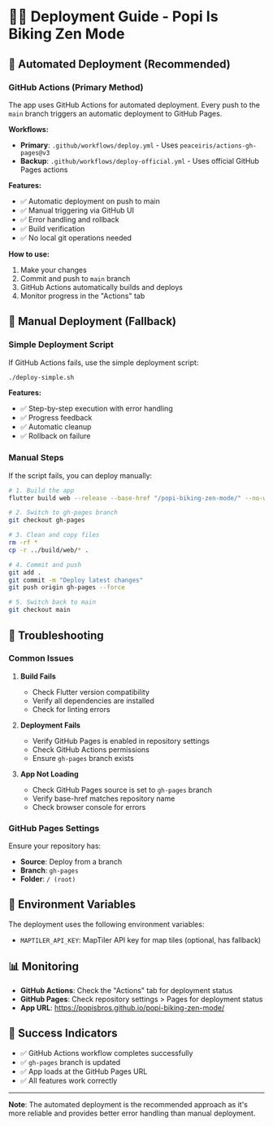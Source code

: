 # 🚴‍♂️ Deployment Guide - Popi Is Biking Zen Mode

## 🎯 Automated Deployment (Recommended)

### GitHub Actions (Primary Method)

The app uses GitHub Actions for automated deployment. Every push to the `main` branch triggers an automatic deployment to GitHub Pages.

**Workflows:**
- **Primary**: `.github/workflows/deploy.yml` - Uses `peaceiris/actions-gh-pages@v3`
- **Backup**: `.github/workflows/deploy-official.yml` - Uses official GitHub Pages actions

**Features:**
- ✅ Automatic deployment on push to main
- ✅ Manual triggering via GitHub UI
- ✅ Error handling and rollback
- ✅ Build verification
- ✅ No local git operations needed

**How to use:**
1. Make your changes
2. Commit and push to `main` branch
3. GitHub Actions automatically builds and deploys
4. Monitor progress in the "Actions" tab

## 🔧 Manual Deployment (Fallback)

### Simple Deployment Script

If GitHub Actions fails, use the simple deployment script:

```bash
./deploy-simple.sh
```

**Features:**
- ✅ Step-by-step execution with error handling
- ✅ Progress feedback
- ✅ Automatic cleanup
- ✅ Rollback on failure

### Manual Steps

If the script fails, you can deploy manually:

```bash
# 1. Build the app
flutter build web --release --base-href "/popi-biking-zen-mode/" --no-wasm-dry-run

# 2. Switch to gh-pages branch
git checkout gh-pages

# 3. Clean and copy files
rm -rf *
cp -r ../build/web/* .

# 4. Commit and push
git add .
git commit -m "Deploy latest changes"
git push origin gh-pages --force

# 5. Switch back to main
git checkout main
```

## 🚨 Troubleshooting

### Common Issues

1. **Build Fails**
   - Check Flutter version compatibility
   - Verify all dependencies are installed
   - Check for linting errors

2. **Deployment Fails**
   - Verify GitHub Pages is enabled in repository settings
   - Check GitHub Actions permissions
   - Ensure `gh-pages` branch exists

3. **App Not Loading**
   - Check GitHub Pages source is set to `gh-pages` branch
   - Verify base-href matches repository name
   - Check browser console for errors

### GitHub Pages Settings

Ensure your repository has:
- **Source**: Deploy from a branch
- **Branch**: `gh-pages`
- **Folder**: `/ (root)`

## 🔐 Environment Variables

The deployment uses the following environment variables:

- `MAPTILER_API_KEY`: MapTiler API key for map tiles (optional, has fallback)

## 📊 Monitoring

- **GitHub Actions**: Check the "Actions" tab for deployment status
- **GitHub Pages**: Check repository settings > Pages for deployment status
- **App URL**: https://popisbros.github.io/popi-biking-zen-mode/

## 🎉 Success Indicators

- ✅ GitHub Actions workflow completes successfully
- ✅ `gh-pages` branch is updated
- ✅ App loads at the GitHub Pages URL
- ✅ All features work correctly

---

**Note**: The automated deployment is the recommended approach as it's more reliable and provides better error handling than manual deployment.
